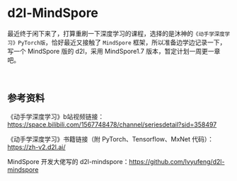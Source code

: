 # d2l-MindSpore

最近终于闲下来了，打算重刷一下深度学习的课程，选择的是沐神的`《动手学深度学习》PyTorch版`，恰好最近又接触了 `MindSpore` 框架，所以准备边学边记录一下，写一个 MindSpore 版的 d2l，采用 MindSpore1.7 版本，暂定计划一周更一章吧。

<br>

## 参考资料

《动手学深度学习》b站视频链接：https://space.bilibili.com/1567748478/channel/seriesdetail?sid=358497


《动手学深度学习》书籍链接（附 PyTorch、Tensorflow、MxNet 代码）：https://zh-v2.d2l.ai/


MindSpore 开发大佬写的 d2l-mindspore：https://github.com/lvyufeng/d2l-mindspore
